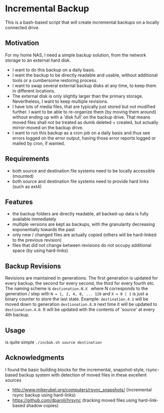 # Incremental Backup
This is a bash-based script that will create incremental backups on a locally connected drive.
## Motivation
For my home NAS, I need a simple backup solution, from the network storage to an external hard disk.
- I want to do this backup on a daily basis.
- I want the backup to be directly readable and usable, without additional tools or a cumbersome restoring process.
- I want to swap several external backup disks at any time, to keep them in different locations.
- The external disk is only slightly larger than the primary storage. Nevertheless, I want to keep multiple revisions.
- I have lots of media files, that are typically just stored but not modified further. I want to be able to re-organize them (by moving them around) without ending up with a 'disk full' on the backup drive. That means moved files shall not be treated as dumb deleted + created, but actually mirror-moved on the backup drive.
- I want to run this backup as a cron job on a daily basis and thus see errors logged on the error output, having those error reports logged or mailed by cron, if wanted.
## Requirements
- both source and destination file systems need to be locally accessible (mounted)
- both source and destination file systems need to provide hard links (such as ext4)
## Features
- the backup folders are directly readable, all backed-up data is fully available immediately
- multiple versions are kept as backups, with the granularity decreasing exponentially towards the past
- only new / changed files are actually copied (others will be hard-linked to the previous revision)
- files that did not change between revisions do not occupy additional space (by using hard-links)
## Backup Revisions
Revisions are maintained in generations. The first generation is updated for every backup, the second for every second, the third for every fourth etc.
The naming scheme is ``` destionation.N.X  ``` where N corresponds to the generation / step with ``` N = 1, 2, 4, 8, ... 128 ``` and ``` X = 0 | 1 ``` is just a binary counter to store the last state.
Example: ``` destination.4.1 ``` will be moved down to generation ``` destionation.8.0 ``` next time it will be updated to ``` destionation.4.0 ```. It will be updated with the contents of 'source' at every 4th backup.
## Usage
is quite simple ``` ./incbak.sh source destination ```
## Acknowledgments
I found the basic building blocks for the incremental, snapshot-style, rsync-based backup system with detection of moved files in these excellent sources
- http://www.mikerubel.org/computers/rsync_snapshots/ (incremental rsync backup using hard-links)
- https://github.com/dparoli/hrsync (tracking moved files using hard-link-based shadow copies)
